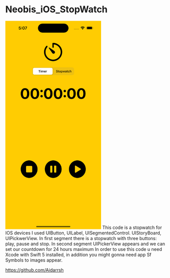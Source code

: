 # Neobis_iOS_StopWatch
<img src="./Neobis_iOS_StopWatch/Assets.xcassets/ScreenShot.imageset/Simulator Screen Shot - iPhone 14 Pro - 2023-04-16 at 17.07.25.png" width=300>
This code is a stopwatch for IOS devices
I used UIButton, UILabel, UISegmentedControl. UIStoryBoard, UIPickwerView.
In first segment there is a stopwatch with three buttons: play, pause and stop. In second segment UIPickerView appears and we can set our countdown for 24 hours maximum
In order to use this code u need Xcode with Swift 5 installed, in addition you might gonna need app Sf Symbols to images appear.

https://github.com/Aidarrsh
